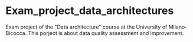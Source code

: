 # Exam_project_data_architectures
Exam project of the "Data architecture" course at the University of Milano-Bicocca. This porject is about data quality assessment and improvement.
